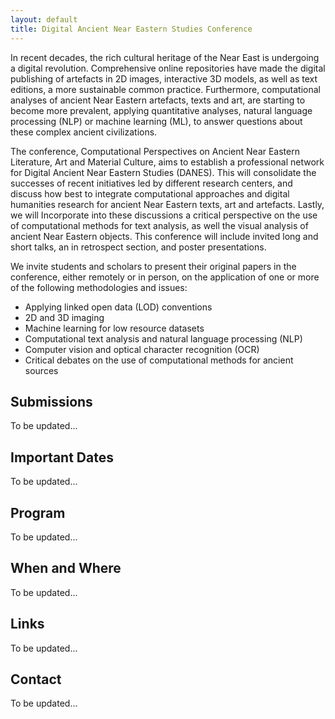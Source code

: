 ```yaml
---
layout: default
title: Digital Ancient Near Eastern Studies Conference
---
```


In recent decades, the rich cultural heritage of the Near East is undergoing a digital revolution. Comprehensive online repositories have made the digital publishing of artefacts in 2D images, interactive 3D models, as well as text editions, a more sustainable common practice. Furthermore, computational analyses of ancient Near Eastern artefacts, texts and art, are starting to become more prevalent, applying quantitative analyses, natural language processing (NLP) or machine learning (ML), to answer questions about these complex ancient civilizations.

The conference, Computational Perspectives on Ancient Near Eastern Literature, Art and Material Culture, aims to establish a professional network for Digital Ancient Near Eastern Studies (DANES). This will consolidate the successes of recent initiatives led by different research centers, and discuss how best to integrate computational approaches and digital humanities research for ancient Near Eastern texts, art and artefacts. Lastly, we will Incorporate into these discussions a critical perspective on the use of computational methods for text analysis, as well the visual analysis of ancient Near Eastern objects. This conference will include invited long and short talks, an in retrospect section, and poster presentations.

We invite students and scholars to present their original papers in the conference, either remotely or in person, on the application of one or more of the following methodologies and issues:

- Applying linked open data (LOD) conventions
- 2D and 3D imaging
- Machine learning for low resource datasets
- Computational text analysis and natural language processing (NLP)
- Computer vision and optical character recognition (OCR)
- Critical debates on the use of computational methods for ancient sources

## Submissions

To be updated...

## Important Dates

To be updated...

## Program

To be updated...

## When and Where

To be updated...

## Links

To be updated...

## Contact

To be updated...
